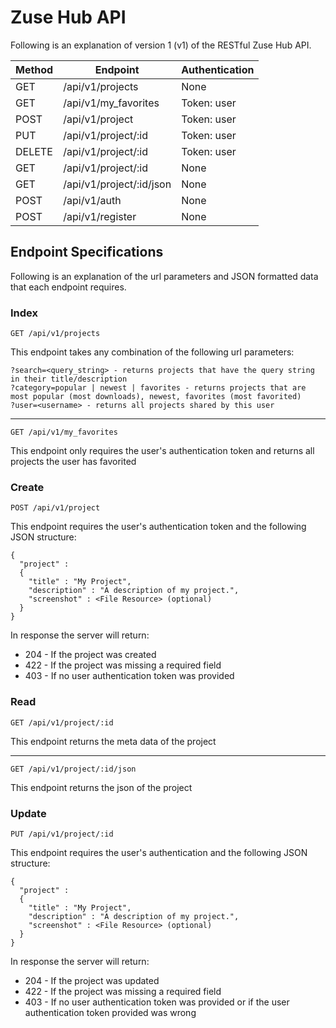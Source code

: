 # Zuse Hub API

Following is an explanation of version 1 (v1) of the RESTful Zuse Hub API.

| Method | Endpoint                      | Authentication |
| ------ | ----------------------------- | -------------- |
| GET    | /api/v1/projects              | None           | 
| GET    | /api/v1/my_favorites          | Token: user    |
| POST   | /api/v1/project               | Token: user    |
| PUT    | /api/v1/project/:id           | Token: user    |
| DELETE | /api/v1/project/:id           | Token: user    |
| GET    | /api/v1/project/:id           | None           |
| GET    | /api/v1/project/:id/json      | None           |
| POST   | /api/v1/auth                  | None           |
| POST   | /api/v1/register              | None           |

## Endpoint Specifications

Following is an explanation of the url parameters and JSON formatted data that each endpoint requires.

### Index

```
GET /api/v1/projects
```

This endpoint takes any combination of the following url parameters:

```
?search=<query_string> - returns projects that have the query string in their title/description
?category=popular | newest | favorites - returns projects that are most popular (most downloads), newest, favorites (most favorited)
?user=<username> - returns all projects shared by this user
```

---

```
GET /api/v1/my_favorites
```

This endpoint only requires the user's authentication token and returns all projects the user has favorited

### Create

```
POST /api/v1/project
```

This endpoint requires the user's authentication token and the following JSON structure:

```
{
  "project" :
  {
    "title" : "My Project",
    "description" : "A description of my project.",
    "screenshot" : <File Resource> (optional)
  }
}
```

In response the server will return:
  
  * 204 - If the project was created
  * 422 - If the project was missing a required field
  * 403 - If no user authentication token was provided

### Read

```
GET /api/v1/project/:id
```

This endpoint returns the meta data of the project

---

```
GET /api/v1/project/:id/json
```

This endpoint returns the json of the project

### Update

```
PUT /api/v1/project/:id
```

This endpoint requires the user's authentication and the following JSON structure:

```
{
  "project" :
  {
    "title" : "My Project",
    "description" : "A description of my project.",
    "screenshot" : <File Resource> (optional)
  }
}
```

In response the server will return:
  
  * 204 - If the project was updated
  * 422 - If the project was missing a required field
  * 403 - If no user authentication token was provided or if the user authentication token provided was wrong
